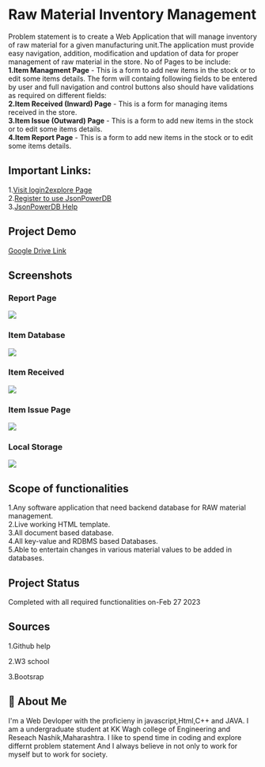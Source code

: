 
# Raw Material Inventory Management

Problem statement is to create a Web Application that will manage inventory of raw material for a given manufacturing unit.The application must provide easy navigation, addition, modification and updation of data for proper management of raw material in the store.
No of Pages to be include:\
**1.Item Managment Page** - This is a form to add new items in the stock or to edit some items details. The form will containg following fields to be entered by user and full navigation and control buttons also should have validations as required on different fields:\
**2.Item Received (Inward) Page** - This is a form for managing items received in the store. \
**3.Item Issue (Outward) Page** - This is a form to add new items in the stock or to edit some items details. \
**4.Item Report Page** - This is a form to add new items in the stock or to edit some items details. 


## Important Links:
1.[Visit login2explore Page](https://login2explore.com)\
2.[Register to use JsonPowerDB](http://api.login2explore.com)\
3.[JsonPowerDB Help](https://login2explore.com/jpdb/docs.html)







## Project Demo

 [Google Drive Link]()

## Screenshots
### Report Page 
![](https://user-images.githubusercontent.com/78207687/223135702-6a48ed41-6ac1-4180-9772-e6734dc6a9c0.png)
### Item Database
![](https://user-images.githubusercontent.com/78207687/223135721-1044df86-3538-442e-ac0d-6cddbc0c8b4e.png)
### Item Received
![](https://user-images.githubusercontent.com/78207687/223137071-0ac8b146-5ec3-4105-a49b-e22333afadb9.png)
### Item Issue Page
![](https://user-images.githubusercontent.com/78207687/223136710-43d0c4d7-d380-4b91-845a-0fd99290fe03.png)
### Local Storage
![](https://user-images.githubusercontent.com/78207687/223138225-fdba82ce-bfae-492f-b186-e2d4005b70d8.png)



## Scope of functionalities

1.Any software application that need backend database for RAW     material management.\
2.Live working HTML template.\
3.All document based database.\
4.All key-value and RDBMS based Databases.\
5.Able to entertain changes in various material values to be added in databases. 

## Project Status

Completed with all required functionalities on-Feb 27 2023

## Sources

1.Github help

2.W3 school

3.Bootsrap


## 🚀 About Me
I'm a Web Devloper with the proficieny in javascript,Html,C++ and JAVA. I am a undergraduate student at KK Wagh college of Engineering and Reseach Nashik,Maharashtra. I like to spend time in coding and explore differnt problem statement And I always believe in not only to work for myself but to work for society.

